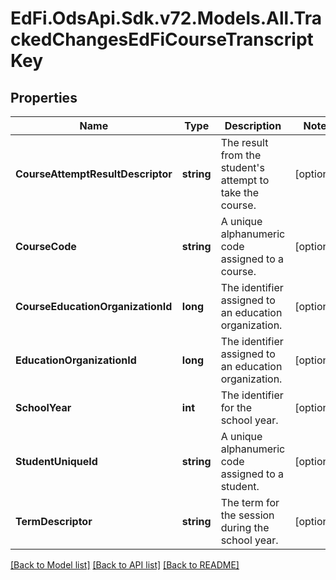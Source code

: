 # EdFi.OdsApi.Sdk.v72.Models.All.TrackedChangesEdFiCourseTranscriptKey

## Properties

Name | Type | Description | Notes
------------ | ------------- | ------------- | -------------
**CourseAttemptResultDescriptor** | **string** | The result from the student&#39;s attempt to take the course. | [optional] 
**CourseCode** | **string** | A unique alphanumeric code assigned to a course. | [optional] 
**CourseEducationOrganizationId** | **long** | The identifier assigned to an education organization. | [optional] 
**EducationOrganizationId** | **long** | The identifier assigned to an education organization. | [optional] 
**SchoolYear** | **int** | The identifier for the school year. | [optional] 
**StudentUniqueId** | **string** | A unique alphanumeric code assigned to a student. | [optional] 
**TermDescriptor** | **string** | The term for the session during the school year. | [optional] 

[[Back to Model list]](../README.md#documentation-for-models) [[Back to API list]](../README.md#documentation-for-api-endpoints) [[Back to README]](../README.md)

